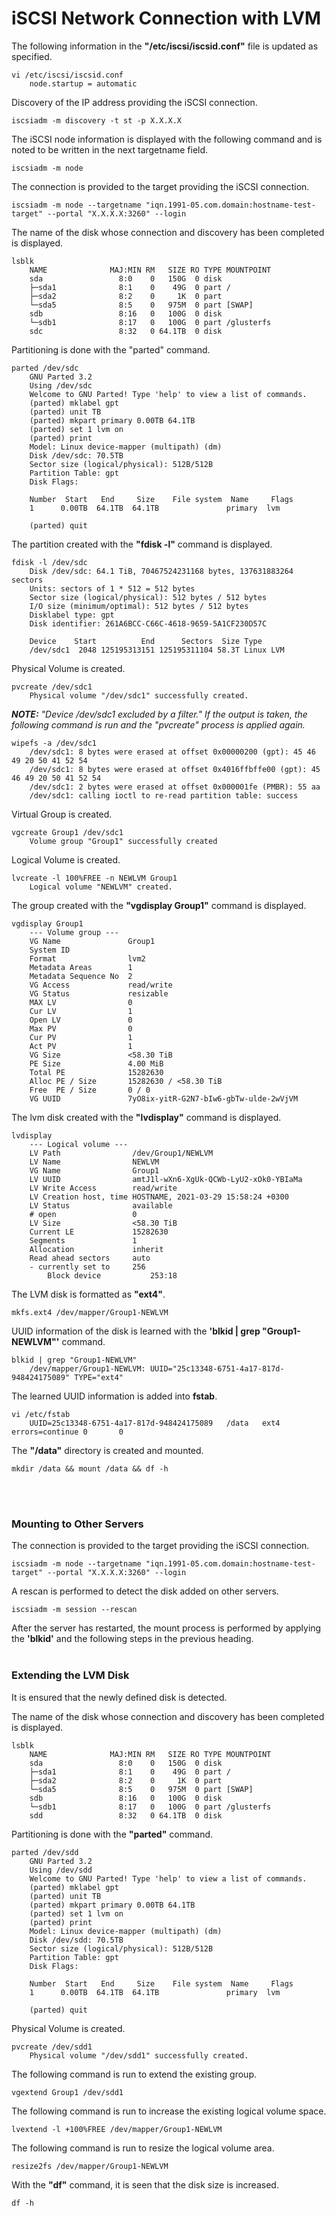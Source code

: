 # iSCSI Network Connection with LVM

The following information in the **"/etc/iscsi/iscsid.conf"** file is updated as specified.
```
vi /etc/iscsi/iscsid.conf
	node.startup = automatic
```
	 
Discovery of the IP address providing the iSCSI connection.
```
iscsiadm -m discovery -t st -p X.X.X.X
```

The iSCSI node information is displayed with the following command and is noted to be written in the next targetname field.
```
iscsiadm -m node
```

The connection is provided to the target providing the iSCSI connection.
```
iscsiadm -m node --targetname "iqn.1991-05.com.domain:hostname-test-target" --portal "X.X.X.X:3260" --login
```

The name of the disk whose connection and discovery has been completed is displayed.
```
lsblk
	NAME              MAJ:MIN RM   SIZE RO TYPE MOUNTPOINT
	sda                 8:0    0   150G  0 disk 
	├─sda1              8:1    0    49G  0 part /
	├─sda2              8:2    0     1K  0 part 
	└─sda5              8:5    0   975M  0 part [SWAP]
	sdb                 8:16   0   100G  0 disk 
	└─sdb1              8:17   0   100G  0 part /glusterfs
	sdc                 8:32   0 64.1TB  0 disk
```

Partitioning is done with the "parted" command.
```	
parted /dev/sdc
	GNU Parted 3.2
	Using /dev/sdc
	Welcome to GNU Parted! Type 'help' to view a list of commands.
	(parted) mklabel gpt
	(parted) unit TB
	(parted) mkpart primary 0.00TB 64.1TB
	(parted) set 1 lvm on
	(parted) print
	Model: Linux device-mapper (multipath) (dm)
	Disk /dev/sdc: 70.5TB
	Sector size (logical/physical): 512B/512B
	Partition Table: gpt
	Disk Flags:
	
	Number  Start   End     Size    File system  Name     Flags
	1      0.00TB  64.1TB  64.1TB               primary  lvm

	(parted) quit
```

The partition created with the **"fdisk -l"** command is displayed.
```
fdisk -l /dev/sdc
	Disk /dev/sdc: 64.1 TiB, 70467524231168 bytes, 137631883264 sectors
	Units: sectors of 1 * 512 = 512 bytes
	Sector size (logical/physical): 512 bytes / 512 bytes
	I/O size (minimum/optimal): 512 bytes / 512 bytes
	Disklabel type: gpt
	Disk identifier: 261A6BCC-C66C-4618-9659-5A1CF230D57C
	
	Device    Start          End      Sectors  Size Type
	/dev/sdc1  2048 125195313151 125195311104 58.3T Linux LVM
```

Physical Volume is created.
```
pvcreate /dev/sdc1
	Physical volume "/dev/sdc1" successfully created.
```	

***NOTE:** "Device /dev/sdc1 excluded by a filter." If the output is taken, the following command is run and the "pvcreate" process is applied again.*
```
wipefs -a /dev/sdc1
	/dev/sdc1: 8 bytes were erased at offset 0x00000200 (gpt): 45 46 49 20 50 41 52 54
	/dev/sdc1: 8 bytes were erased at offset 0x4016ffbffe00 (gpt): 45 46 49 20 50 41 52 54
	/dev/sdc1: 2 bytes were erased at offset 0x000001fe (PMBR): 55 aa
	/dev/sdc1: calling ioctl to re-read partition table: success
```

Virtual Group is created.
```  
vgcreate Group1 /dev/sdc1
	Volume group "Group1" successfully created
``` 
	
Logical Volume is created.
```
lvcreate -l 100%FREE -n NEWLVM Group1
	Logical volume "NEWLVM" created.
```

The group created with the **"vgdisplay Group1"** command is displayed.
```
vgdisplay Group1
	--- Volume group ---
	VG Name               Group1
	System ID
	Format                lvm2
	Metadata Areas        1
	Metadata Sequence No  2
	VG Access             read/write
	VG Status             resizable
	MAX LV                0
	Cur LV                1
	Open LV               0
	Max PV                0
	Cur PV                1
	Act PV                1
	VG Size               <58.30 TiB
	PE Size               4.00 MiB
	Total PE              15282630
	Alloc PE / Size       15282630 / <58.30 TiB
	Free  PE / Size       0 / 0
	VG UUID               7yO8ix-yitR-G2N7-bIw6-gbTw-ulde-2wVjVM
```

The lvm disk created with the **"lvdisplay"** command is displayed.
```
lvdisplay
	--- Logical volume ---
	LV Path                /dev/Group1/NEWLVM
	LV Name                NEWLVM
	VG Name                Group1
	LV UUID                amtJ1l-wXn6-XgUk-QCWb-LyU2-xOk0-YBIaMa
	LV Write Access        read/write
	LV Creation host, time HOSTNAME, 2021-03-29 15:58:24 +0300
	LV Status              available
	# open                 0
	LV Size                <58.30 TiB
	Current LE             15282630
	Segments               1
	Allocation             inherit
	Read ahead sectors     auto
	- currently set to     256
		Block device           253:18
```

The LVM disk is formatted as **"ext4"**.
```
mkfs.ext4 /dev/mapper/Group1-NEWLVM
```

UUID information of the disk is learned with the **'blkid | grep "Group1-NEWLVM"'** command.
```
blkid | grep "Group1-NEWLVM"
	/dev/mapper/Group1-NEWLVM: UUID="25c13348-6751-4a17-817d-948424175089" TYPE="ext4"
```

The learned UUID information is added into **fstab**.
```
vi /etc/fstab
	UUID=25c13348-6751-4a17-817d-948424175089	/data	ext4    errors=continue 0       0
```

The **"/data"** directory is created and mounted.
```
mkdir /data && mount /data && df -h
```
<br><br>
### Mounting to Other Servers

The connection is provided to the target providing the iSCSI connection.
```
iscsiadm -m node --targetname "iqn.1991-05.com.domain:hostname-test-target" --portal "X.X.X.X:3260" --login
```

A rescan is performed to detect the disk added on other servers.
```
iscsiadm -m session --rescan
```
	
After the server has restarted, the mount process is performed by applying the **'blkid'** and the following steps in the previous heading.
<br><br>
### Extending the LVM Disk

It is ensured that the newly defined disk is detected.

The name of the disk whose connection and discovery has been completed is displayed.
```
lsblk
	NAME              MAJ:MIN RM   SIZE RO TYPE MOUNTPOINT
	sda                 8:0    0   150G  0 disk 
	├─sda1              8:1    0    49G  0 part /
	├─sda2              8:2    0     1K  0 part 
	└─sda5              8:5    0   975M  0 part [SWAP]
	sdb                 8:16   0   100G  0 disk 
	└─sdb1              8:17   0   100G  0 part /glusterfs
	sdd                 8:32   0 64.1TB  0 disk
```
	
Partitioning is done with the **"parted"** command.
```	
parted /dev/sdd
	GNU Parted 3.2
	Using /dev/sdd
	Welcome to GNU Parted! Type 'help' to view a list of commands.
	(parted) mklabel gpt
	(parted) unit TB
	(parted) mkpart primary 0.00TB 64.1TB
	(parted) set 1 lvm on
	(parted) print
	Model: Linux device-mapper (multipath) (dm)
	Disk /dev/sdd: 70.5TB
	Sector size (logical/physical): 512B/512B
	Partition Table: gpt
	Disk Flags:
	
	Number  Start   End     Size    File system  Name     Flags
	1      0.00TB  64.1TB  64.1TB               primary  lvm
	
	(parted) quit
```

Physical Volume is created.
```
pvcreate /dev/sdd1
	Physical volume "/dev/sdd1" successfully created.
```

The following command is run to extend the existing group.
```
vgextend Group1 /dev/sdd1
```	
	
The following command is run to increase the existing logical volume space.
```
lvextend -l +100%FREE /dev/mapper/Group1-NEWLVM
```

The following command is run to resize the logical volume area.
```
resize2fs /dev/mapper/Group1-NEWLVM
```

With the **"df"** command, it is seen that the disk size is increased.
```
df -h
```
